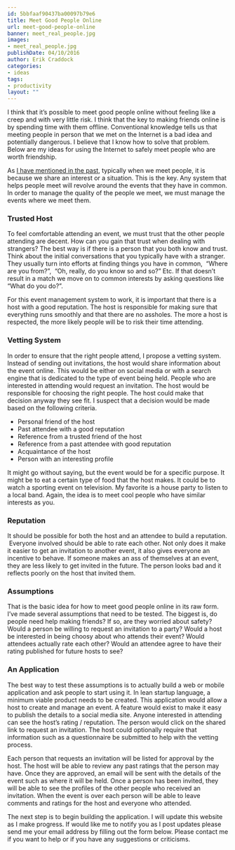 ```yaml
---
id: 5bbfaaf90437ba00097b79e6
title: Meet Good People Online
url: meet-good-people-online
banner: meet_real_people.jpg
images:
- meet_real_people.jpg
publishDate: 04/10/2016
author: Erik Craddock
categories:
- ideas
tags:
- productivity
layout: ""
---
```

I think that it’s possible to meet good people online without feeling like a creep and with very little risk. I think that the key to making friends online is by spending time with them offline. Conventional knowledge tells us that meeting people in person that we met on the Internet is a bad idea and potentially dangerous. I believe that I know how to solve that problem. Below are my ideas for using the Internet to safely meet people who are worth friendship.

As [I have mentioned in the past](/2016/03/how-we-meet-people/), typically when we meet people, it is because we share an interest or a situation. This is the key. Any system that helps people meet will revolve around the events that they have in common. In order to manage the quality of the people we meet, we must manage the events where we meet them. 

### Trusted Host

To feel comfortable attending an event, we must trust that the other people attending are decent. How can you gain that trust when dealing with strangers? The best way is if there is a person that you both know and trust. Think about the initial conversations that you typically have with a stranger. They usually turn into efforts at finding things you have in common,  “Where are you from?”,  “Oh, really, do you know so and so?” Etc. If that doesn’t result in a match we move on to common interests by asking questions like “What do you do?”. 

For this event management system to work, it is important that there is a host with a good reputation. The host is responsible for making sure that everything runs smoothly and that there are no assholes. The more a host is respected, the more likely people will be to risk their time attending.

### Vetting System

In order to ensure that the right people attend, I propose a vetting system. Instead of sending out invitations, the host would share information about the event online. This would be either on social media or with a search engine that is dedicated to the type of event being held. People who are interested in attending would request an invitation. The host would be responsible for choosing the right people. The host could make that decision anyway they see fit. I suspect that a decision would be made based on the following criteria.

* Personal friend of the host
* Past attendee with a good reputation
* Reference from a trusted friend of the host
* Reference from a past attendee with good reputation
* Acquaintance of the host
* Person with an interesting profile

It might go without saying, but the event would be for a specific purpose. It might be to eat a certain type of food that the host makes. It could be to watch a sporting event on television. My favorite is a house party to listen to a local band. Again, the idea is to meet cool people who have similar interests as you. 

### Reputation

It should be possible for both the host and an attendee to build a reputation.  Everyone involved should be able to rate each other. Not only does it make it easier to get an invitation to another event, it also gives everyone an incentive to behave. If someone makes an ass of themselves at an event, they are less likely to get invited in the future. The person looks bad and it reflects poorly on the host that invited them.

### Assumptions

That is the basic idea for how to meet good people online in its raw form. I’ve made several assumptions that need to be tested. The biggest is, do people need help making friends? If so, are they worried about safety? Would a person be willing to request an invitation to a party? Would a host be interested in being choosy about who attends their event? Would attendees actually rate each other? Would an attendee agree to have their rating published for future hosts to see?

### An Application

The best way to test these assumptions is to actually build a web or mobile application and ask people to start using it. In lean startup language, a minimum viable product needs to be created. This application would allow a host to create and manage an event. A feature would exist to make it easy to publish the details to a social media site. Anyone interested in attending can see the host&#8217;s rating / reputation. The person would click on the shared link to request an invitation. The host could optionally require that information such as a questionnaire be submitted to help with the vetting process.

Each person that requests an invitation will be listed for approval by the host. The host will be able to review any past ratings that the person may have. Once they are approved, an email will be sent with the details of the event such as where it will be held. Once a person has been invited, they will be able to see the profiles of the other people who received an invitation. When the event is over each person will be able to leave comments and ratings for the host and everyone who attended.

The next step is to begin building the application. I will update this website as I make progress. If would like me to notify you as I post updates please send me your email address by filling out the form below. Please contact me if you want to help or if you have any suggestions or criticisms.
